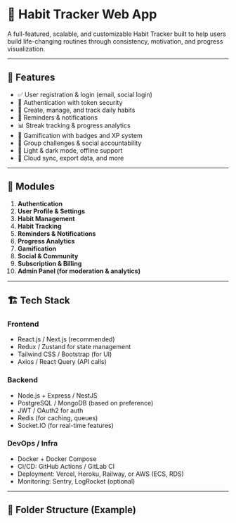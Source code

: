 # 🧠 Habit Tracker Web App

A full-featured, scalable, and customizable Habit Tracker built to help users build life-changing routines through consistency, motivation, and progress visualization.

---

## 🚀 Features

- ✅ User registration & login (email, social login)
- 🔐 Authentication with token security
- 📆 Create, manage, and track daily habits
- 🔔 Reminders & notifications
- 📊 Streak tracking & progress analytics
- 🏅 Gamification with badges and XP system
- 👥 Group challenges & social accountability
- 🌙 Light & dark mode, offline support
- 💾 Cloud sync, export data, and more

---

## 🧩 Modules

1. **Authentication**
2. **User Profile & Settings**
3. **Habit Management**
4. **Habit Tracking**
5. **Reminders & Notifications**
6. **Progress Analytics**
7. **Gamification**
8. **Social & Community**
9. **Subscription & Billing**
10. **Admin Panel (for moderation & analytics)**

---

## 🏗️ Tech Stack

### Frontend
- React.js / Next.js (recommended)
- Redux / Zustand for state management
- Tailwind CSS / Bootstrap (for UI)
- Axios / React Query (API calls)

### Backend
- Node.js + Express / NestJS
- PostgreSQL / MongoDB (based on preference)
- JWT / OAuth2 for auth
- Redis (for caching, queues)
- Socket.IO (for real-time features)

### DevOps / Infra
- Docker + Docker Compose
- CI/CD: GitHub Actions / GitLab CI
- Deployment: Vercel, Heroku, Railway, or AWS (ECS, RDS)
- Monitoring: Sentry, LogRocket (optional)

---

## 📂 Folder Structure (Example)

